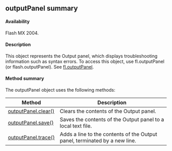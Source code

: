 ## outputPanel summary

#### Availability

Flash MX 2004.

#### Description

This object represents the Output panel, which displays troubleshooting information such as syntax errors. To access this object, use fl.outputPanel (or flash.outputPanel). See [fl.outputPanel](../flash_object_(fl)/fl47.md).

#### Method summary

The outputPanel object uses the following methods:

| **Method**                                  | **Description**                                                            |
|---------------------------------------------|----------------------------------------------------------------------------|
| [outputPanel.clear()](../outputPanel_object/outputPanel.md) | Clears the contents of the Output panel.                                   |
| [outputPanel.save()](../outputPanel_object/outputPane1.md)         | Saves the contents of the Output panel to a local text file.               |
| [outputPanel.trace()](../outputPanel_object/outputPane2.md)        | Adds a line to the contents of the Output panel, terminated by a new line. |

<span id="outputPanel.clear()" class="anchor"></span>

